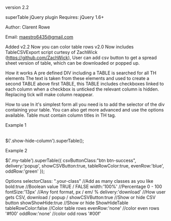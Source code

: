 version 2.2

superTable jQuery plugin
Requires: jQuery 1.6+

Author: Clarent Rowe

Email: maestro6435@gmail.com

Added
v2.2	Now you can color table rows
v2.0  	Now includes TableCSVExport script curtesy of ZachWick 		
		(https://github.com/ZachWick),
		User can add csv button to get a spread sheet version of table, which can be 
		downloaded or popped up.


How it works
A pre defined DIV including a TABLE is searched for all TH elements
The text is taken from these elements and used to create a second TABLE
above first TABLE, this TABLE includes checkboxes linked to each column
when a checkbox is unticked the relevant column is hidden. Replacing
tick will make column reappear.

How to use
In it's simplest form all you need is to add the selector of the div 
containing your table. You can also get more advanced and use the options
available. Table must contain column titles in TH tag.

Example 1

<div class="show-hide-column"><table></table></div>
$('.show-hide-column').superTable();

Example 2

<div class="my-table"></div>
$('.my-table').superTable({
		csvButtonClass:"btn btn-success",
		delivery:'popup',
		showCSVButton:true,
		tableRowColor:true,
		evenRow:'blue',
		oddRow:'green'
	});

Options
selectorClass: ".your-class" //Add as many classes as you like
bold:true                    //Boolean value TRUE / FALSE
width:'100%'                 //Percentage 0 - 100
fontSize:'13px'              //Any font format, px / em/ %
delivery:'download'			 //How user gets CSV, download / popup / 
showCSVButton:true			 //Show or hide CSV button
showShowHide:true			 //Show or hide ShowHideTable
tableRowColor:false			 //Color table rows
evenRow:'none'				 //color even rows '#f00'
oddRow:'none'				 //color odd rows '#00f'
